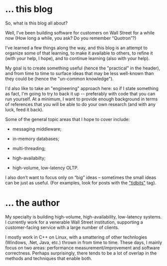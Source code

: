 

... this blog
===============

So, what is this blog all about?

Well, I’ve been building software for customers on Wall Street for a while now
(How long a while, you ask? Do you remember “Quotron”?)

I’ve learned a few things along the way, and this blog is an attempt to organize
some of that learning, to make it available to others, to refine it (with your
help, I hope), and to continue learning (also with your help).

My goal is to create something useful (hence the "practical" in the header), and
from time to time to surface ideas that may be less well-known than they could
be (hence the "un-common knowledge").

I'd also like to take an "engineering" approach here: so if I state something as fact,
I'm going to try to back it up -- preferably with code that you can run
yourself.  At a minimum, I want to provide enough background in terms of references that you will be able to do your own research (and with any luck, feed it back).

Some of the general topic areas that I hope to cover include:

-   messaging middleware;

-   in-memory databases;

-   multi-threading;

-   high-availabilty;

-   high-volume, low-latency OLTP.

I also don’t want to focus only on “big” ideas – sometimes the small ideas can
be just as useful. (For examples, look for posts with the ["tidbits"](</blog/categories/tidbits/>) tag).

... the author
================

My specialty is building high-volume, high-availability, low-latency systems. I
currently work for a venerable Wall Street institution, supporting a
customer-facing service with a large number of clients.

I mostly work in C++ on Linux, with a smattering of other technlogies (Windows,
.Net,  Java, etc.) thrown in from time to time.  These days, I mainly focus on
two areas: performance measurement/improvement and software correctness.
Perhaps surprisingly, there tends to be a lot of overlap in the methods and
techniques that enable both.

